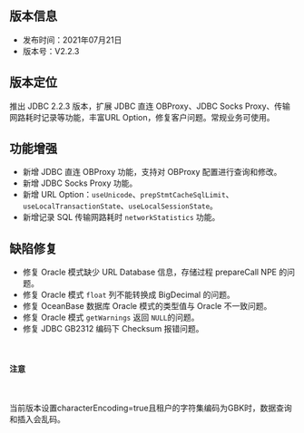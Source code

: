 ## 版本信息

- 发布时间：2021年07月21日
- 版本号：V2.2.3

## 版本定位

推出 JDBC 2.2.3 版本，扩展 JDBC 直连 OBProxy、JDBC Socks Proxy、传输网路耗时记录等功能，丰富URL Option，修复客户问题。常规业务可使用。

## 功能增强

- 新增 JDBC 直连 OBProxy 功能，支持对 OBProxy 配置进行查询和修改。
- 新增 JDBC Socks Proxy 功能。
- 新增 URL Option：`useUnicode`、`prepStmtCacheSqlLimit`、`useLocalTransactionState`、`useLocalSessionState`。
- 新增记录 SQL 传输网路耗时 `networkStatistics` 功能。

## 缺陷修复

- 修复 Oracle 模式缺少 URL Database 信息，存储过程 prepareCall NPE 的问题。 
- 修复 Oracle 模式 `float` 列不能转换成 BigDecimal 的问题。
- 修复 OceanBase 数据库 Oracle 模式的类型值与 Oracle 不一致问题。 
- 修复 Oracle 模式 `getWarnings` 返回 `NULL`的问题。
- 修复 JDBC GB2312 编码下 Checksum 报错问题。


<main id="notice" type='notice'>
   <h4>注意</h4>
   <p>当前版本设置characterEncoding=true且租户的字符集编码为GBK时，数据查询和插入会乱码。</p>
</main>